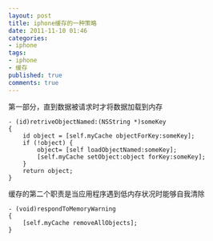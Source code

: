 ```yaml
---
layout: post
title: iphone缓存的一种策略
date: 2011-11-10 01:46
categories:
- iphone
tags:
- iphone
- 缓存
published: true
comments: true
---
```

第一部分，直到数据被请求时才将数据加载到内存

    - (id)retriveObjectNamed:(NSString *)someKey 
    { 
    	id object = [self.myCache objectForKey:someKey];
    	if (!object) {
    		object= [self loadObjectNamed:someKey];
    		[self.myCache setObject:object forKey:someKey];
    	}
    	return object;
    }

缓存的第二个职责是当应用程序遇到低内存状况时能够自我清除

    - (void)respondToMemoryWarning
    {
    	[self.myCache removeAllObjects];
    }
